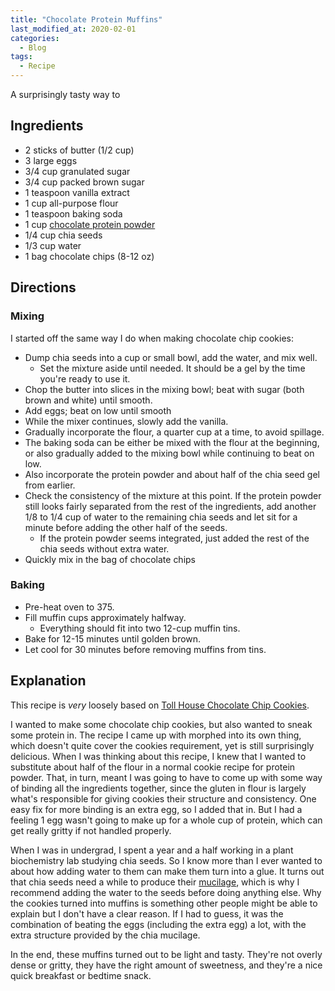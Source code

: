 ```yaml
---
title: "Chocolate Protein Muffins"
last_modified_at: 2020-02-01
categories:
  - Blog
tags:
  - Recipe
---
```


A surprisingly tasty way to

## Ingredients

* 2 sticks of butter (1/2 cup)
* 3 large eggs
* 3/4 cup granulated sugar
* 3/4 cup packed brown sugar
* 1 teaspoon vanilla extract
* 1 cup all-purpose flour
* 1 teaspoon baking soda
* 1 cup [chocolate protein powder](https://www.amazon.com/Optimum-Nutrition-Standard-Protein-Chocolate/dp/B000QSNYGI)
* 1/4 cup chia seeds
* 1/3 cup water
* 1 bag chocolate chips (8-12 oz)

## Directions

### Mixing

I started off the same way I do when making chocolate chip cookies:

* Dump chia seeds into a cup or small bowl, add the water, and mix well.
  * Set the mixture aside until needed. It should be a gel by the time you're ready to use it.
* Chop the butter into slices in the mixing bowl; beat with sugar (both brown and white) until smooth.
* Add eggs; beat on low until smooth
* While the mixer continues, slowly add the vanilla.
* Gradually incorporate the flour, a quarter cup at a time, to avoid spillage.
* The baking soda can be either be mixed with the flour at the beginning, or also gradually added to the mixing bowl while continuing to beat on low.
* Also incorporate the protein powder and about half of the chia seed gel from earlier.
* Check the consistency of the mixture at this point. If the protein powder still looks fairly separated from the rest of the ingredients, add another 1/8 to 1/4 cup of water to the remaining chia seeds and let sit for a minute before adding the other half of the seeds.
  * If the protein powder seems integrated, just added the rest of the chia seeds without extra water.
* Quickly mix in the bag of chocolate chips

### Baking

* Pre-heat oven to 375.
* Fill muffin cups approximately halfway.
  * Everything should fit into two 12-cup muffin tins.
* Bake for 12-15 minutes until golden brown.
* Let cool for 30 minutes before removing muffins from tins.

## Explanation

This recipe is _very_ loosely based on [Toll House Chocolate Chip Cookies](https://www.verybestbaking.com/recipes/18476/original-nestle-toll-house-chocolate-chip-cookies/).

I wanted to make some chocolate chip cookies, but also wanted to sneak some protein in. The recipe I came up with morphed into its own thing, which doesn't quite cover the cookies requirement, yet is still surprisingly delicious. When I was thinking about this recipe, I knew that I wanted to substitute about half of the flour in a normal cookie recipe for protein powder. That, in turn, meant I was going to have to come up with some way of binding all the ingredients together, since the gluten in flour is largely what's responsible for giving cookies their structure and consistency. One easy fix for more binding is an extra egg, so I added that in. But I had a feeling 1 egg wasn't going to make up for a whole cup of protein, which can get really gritty if not handled properly.

When I was in undergrad, I spent a year and a half working in a plant biochemistry lab studying chia seeds. So I know more than I ever wanted to about how adding water to them can make them turn into a glue. It turns out that chia seeds need a while to produce their [mucilage](https://en.wikipedia.org/wiki/Mucilage), which is why I recommend adding the water to the seeds before doing anything else. Why the cookies turned into muffins is something other people might be able to explain but I don't have a clear reason. If I had to guess, it was the combination of beating the eggs (including the extra egg) a lot, with the extra structure provided by the chia mucilage.

In the end, these muffins turned out to be light and tasty. They're not overly dense or gritty, they have the right amount of sweetness, and they're a nice quick breakfast or bedtime snack.
